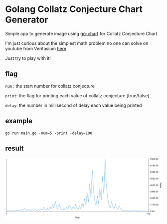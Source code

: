 # Golang Collatz Conjecture Chart Generator

Simple app to generate image using [go-chart](github.com/wcharczuk/go-chart) for Collatz Conjecture Chart.

I'm just curious about the simplest math problem no one can solve on youtube from Veritasium [here](https://youtu.be/094y1Z2wpJg).

Just try to play with it!

## flag
`num` : the start number for collatz conjecture

`print`: the flag for printing each value of collatz conjecture [true/false]

`delay`: the number in millisecond of delay each value being printed

## example

```
go run main.go -num=5 -print -delay=100
```

## result

![collatz 27](output-27.png)
